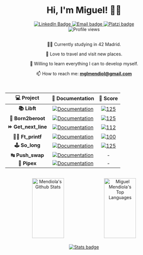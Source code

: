 <div align="center">
   	<h1 align="center">Hi, I'm Miguel! 👋🏼</h1>
    	<a href="https://www.linkedin.com/in/mimendiola/">
		<img src="https://img.shields.io/badge/LinkedIn-0077B5?style=for-the-badge&logo=linkedin&logoColor=white" alt="LinkedIn Badge"/>
	</a>
	<a href="mailto:mglmendiol@gmail.com">
		<img src="https://img.shields.io/badge/Gmail-D14836?style=for-the-badge&logo=gmail&logoColor=white" alt="Email badge"/>
	</a>
	<a href="https://platzi.com/p/LMNTdev/">
		<img src="https://img.shields.io/badge/Platzi-98CA3F?style=for-the-badge&logo=platzi&logoColor=white" alt="Platzi badge"/>
	</a>
</div>
<div align="center">
	<img src="https://komarev.com/ghpvc/?username=zarpos&style=flat-square&color=FBA92C" alt="Profile views"/>
</div>

<br>
<div align="center">
	
👨‍💻 Currently studying in 42 Madrid.

🍁 Love to travel and visit new places.

🧠 Willing to learn everything I can to develop myself.

📫 How to reach me: **mglmendiol@gmail.com**
</div>

<br>
<div align="center">
	
| 💻 Project | 📝 Documentation | 💯 Score |
|:------:|:-------:|:------------------:|
| **📚 Libft** | [![Documentation](https://img.shields.io/badge/Documentation-0077B5)](https://github.com/MiMendiola/Libft/tree/main#readme) | [![125](https://img.shields.io/badge/125-2ea44f)]() |
| **🤖 Born2beroot** | [![Documentation](https://img.shields.io/badge/Documentation-0077B5)](https://github.com/MiMendiola/Born2BeRoot#readme) | [![125](https://img.shields.io/badge/125-2ea44f)]() |
| **⏩ Get_next_line** | [![Documentation](https://img.shields.io/badge/Documentation-0077B5)](https://github.com/MiMendiola/Get_Next_Line#readme) | [![112](https://img.shields.io/badge/112-2ea44f)]() |
| **✍🏼 Ft_printf** | [![Documentation](https://img.shields.io/badge/Documentation-0077B5)](https://github.com/MiMendiola/Ft_printf#readme) | [![100](https://img.shields.io/badge/100-2ea44f)]() |
| **🕹️ So_long** | [![Documentation](https://img.shields.io/badge/Documentation-0077B5)](https://github.com/MiMendiola/So_long#readme) | [![125](https://img.shields.io/badge/100-2ea44f)]() |
| **↹ Push_swap** | [![Documentation](https://img.shields.io/badge/Documentation-0077B5)](https://github.com/MiMendiola/Push_swap#readme) | - |
| **🧬 Pipex** | [![Documentation](https://img.shields.io/badge/Documentation-0077B5)](https://github.com/MiMendiola/Pipex) | - |
</div>

<br>
<div align="center">
	<a width="100%"> 
	<a href="https://github.com/MiMendiola"><img alt="Mendiola's Github Stats" src="https://denvercoder1-github-readme-stats.vercel.app/api?username=MiMendiola&show_icons=true&include_all_commits=true&theme=react&bg_color=0D1117&title_color=fff&icon_color=79ff97&hide_border=true" height="192" width="45%"/></a>
	<a href="https://github.com/MiMendiola"><img alt="Miguel Mendiola's Top Languages" src="https://denvercoder1-github-readme-stats.vercel.app/api/top-langs/?username=MiMendiola&langs_count=8&layout=compact&theme=react&bg_color=0D1117&title_color=fff&icon_color=79ff97&hide_border=true&hide_progress=true" height="192px" width="45%"/></a>
	</a>
</div>

<br>
<div align="center">
	<a href="https://platzi.com/p/LMNTdev/">
		<img src="https://github-profile-summary-cards.vercel.app/api/cards/profile-details?username=MiMendiola&bg_color=0D1117&theme=dark" alt="Stats badge"/>
	</a>
</div>
